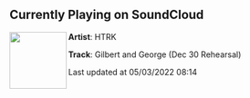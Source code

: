## Currently Playing on SoundCloud

[<img align="left" width="100" src="https://i1.sndcdn.com/artworks-Flwq4lzYrRni-0-t500x500.jpg">](https://soundcloud.com/htrk/gilbert-and-george-dec-30?in=htrk/sets/death-is-a-dream-1)

**Artist**: HTRK 

**Track**: Gilbert and George (Dec 30 Rehearsal)

Last updated at 05/03/2022 08:14

